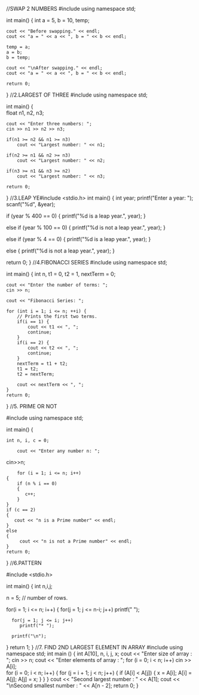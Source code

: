 //SWAP 2 NUMBERS
#include <iostream>
 using namespace std;

int main()
{
    int a = 5, b = 10, temp;

    cout << "Before swapping." << endl;
    cout << "a = " << a << ", b = " << b << endl;

    temp = a;
    a = b;
    b = temp;

    cout << "\nAfter swapping." << endl;
    cout << "a = " << a << ", b = " << b << endl;

    return 0;
}
//2.LARGEST OF THREE
  #include <iostream>
using namespace std;

int main() {    
    float n1, n2, n3;

    cout << "Enter three numbers: ";
    cin >> n1 >> n2 >> n3;

    if(n1 >= n2 && n1 >= n3)
        cout << "Largest number: " << n1;

    if(n2 >= n1 && n2 >= n3)
        cout << "Largest number: " << n2;
    
    if(n3 >= n1 && n3 >= n2)
        cout << "Largest number: " << n3;
  
    return 0;
}
  //3.LEAP YE#include <stdio.h>
int main() {
   int year;
   printf("Enter a year: ");
   scanf("%d", &year);

  
   if (year % 400 == 0) {
      printf("%d is a leap year.", year);
   }
  
   else if (year % 100 == 0) {
      printf("%d is not a leap year.", year);
   }
   
   else if (year % 4 == 0) {
      printf("%d is a leap year.", year);
   }
  
   else {
      printf("%d is not a leap year.", year);
   }

   return 0;
}
//4.FIBONACCI SERIES
  #include <iostream>
using namespace std;

int main() {
    int n, t1 = 0, t2 = 1, nextTerm = 0;

    cout << "Enter the number of terms: ";
    cin >> n;

    cout << "Fibonacci Series: ";

    for (int i = 1; i <= n; ++i) {
        // Prints the first two terms.
        if(i == 1) {
            cout << t1 << ", ";
            continue;
        }
        if(i == 2) {
            cout << t2 << ", ";
            continue;
        }
        nextTerm = t1 + t2;
        t1 = t2;
        t2 = nextTerm;
        
        cout << nextTerm << ", ";
    }
    return 0;
}
//5. PRIME OR NOT

#include <iostream>
using namespace std;

int main()
{
   
    int n, i, c = 0;
    
        cout << "Enter any number n: ";
  cin>>n;
    
        for (i = 1; i <= n; i++)
    {
        if (n % i == 0)
        {
           c++;
        }
    }
    if (c == 2)
    {
       cout << "n is a Prime number" << endl;
    }
    else
    {
         cout << "n is not a Prime number" << endl; 
    }
    return 0;    
}
 //6.PATTERN
                                                  

#include <stdio.h>

int main() {
   int n,i,j;

   n = 5;   // number of rows.

   for(i = 1; i <= n; i++) {
      for(j = 1; j <= n-i; j++)
         printf(" ");

      for(j = 1; j <= i; j++)
         printf("* ");

      printf("\n");
   }
   return 1;
}
 //7. FIND 2ND LARGEST ELEMENT IN ARRAY
 #include<iostream>
using namespace std;
int main ()
{
    int A[10], n, i, j, x;
    cout << "Enter size of array : ";
    cin >> n;
    cout << "Enter elements of array : ";
    for (i = 0; i < n; i++)
        cin >> A[i];    
    for (i = 0; i < n; i++)
    {
        for (j = i + 1; j < n; j++)
        {
            if (A[i] < A[j])
            {
                x = A[i];
                A[i] = A[j];
                A[j] = x;
            }
        }
    }
    cout << "Second largest number : " << A[1];
    cout << "\nSecond smallest number : " << A[n - 2];
    return 0;
}
                      
                                               
